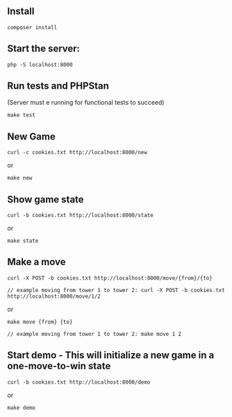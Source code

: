 ## Install
```
composer install
```

## Start the server:
```
php -S localhost:8000
```

## Run tests and PHPStan
(Server must e running for functional tests to succeed)
```
make test
```

## New Game
```
curl -c cookies.txt http://localhost:8000/new
```
or
```
make new
```

## Show game state
```
curl -b cookies.txt http://localhost:8000/state
```
or
```
make state
```

## Make a move
```
curl -X POST -b cookies.txt http://localhost:8000/move/{from}/{to}

// example moving from tower 1 to tower 2: curl -X POST -b cookies.txt http://localhost:8000/move/1/2
```
or
```
make move {from} {to}

// example moving from tower 1 to tower 2: make move 1 2

```

## Start demo - This will initialize a new game in a one-move-to-win state
```
curl -b cookies.txt http://localhost:8000/demo
```
or
```
make demo
```
